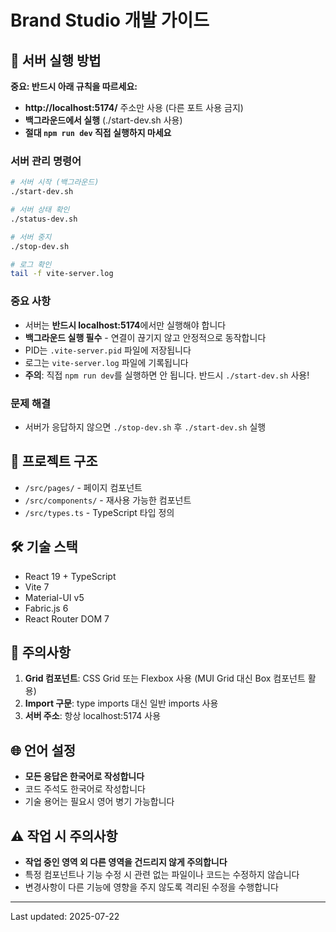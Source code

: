 # Brand Studio 개발 가이드

## 🚀 서버 실행 방법

**중요: 반드시 아래 규칙을 따르세요:**
- **http://localhost:5174/** 주소만 사용 (다른 포트 사용 금지)
- **백그라운드에서 실행** (./start-dev.sh 사용)
- **절대 `npm run dev` 직접 실행하지 마세요**

### 서버 관리 명령어

```bash
# 서버 시작 (백그라운드)
./start-dev.sh

# 서버 상태 확인
./status-dev.sh

# 서버 중지
./stop-dev.sh

# 로그 확인
tail -f vite-server.log
```

### 중요 사항
- 서버는 **반드시 localhost:5174**에서만 실행해야 합니다
- **백그라운드 실행 필수** - 연결이 끊기지 않고 안정적으로 동작합니다
- PID는 `.vite-server.pid` 파일에 저장됩니다
- 로그는 `vite-server.log` 파일에 기록됩니다
- **주의**: 직접 `npm run dev`를 실행하면 안 됩니다. 반드시 `./start-dev.sh` 사용!

### 문제 해결
- 서버가 응답하지 않으면 `./stop-dev.sh` 후 `./start-dev.sh` 실행

## 📁 프로젝트 구조

- `/src/pages/` - 페이지 컴포넌트
- `/src/components/` - 재사용 가능한 컴포넌트
- `/src/types.ts` - TypeScript 타입 정의

## 🛠 기술 스택

- React 19 + TypeScript
- Vite 7
- Material-UI v5
- Fabric.js 6
- React Router DOM 7

## 📝 주의사항

1. **Grid 컴포넌트**: CSS Grid 또는 Flexbox 사용 (MUI Grid 대신 Box 컴포넌트 활용)
2. **Import 구문**: type imports 대신 일반 imports 사용
3. **서버 주소**: 항상 localhost:5174 사용

## 🌐 언어 설정

- **모든 응답은 한국어로 작성합니다**
- 코드 주석도 한국어로 작성합니다
- 기술 용어는 필요시 영어 병기 가능합니다

## ⚠️ 작업 시 주의사항

- **작업 중인 영역 외 다른 영역을 건드리지 않게 주의합니다**
- 특정 컴포넌트나 기능 수정 시 관련 없는 파일이나 코드는 수정하지 않습니다
- 변경사항이 다른 기능에 영향을 주지 않도록 격리된 수정을 수행합니다

---
Last updated: 2025-07-22